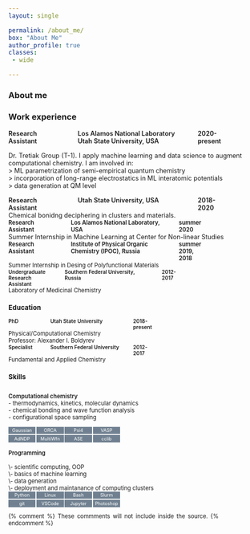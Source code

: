 ```yaml
---
layout: single

permalink: /about_me/
box: "About Me"
author_profile: true
classes: 
 - wide 

---
```

<style>
 
 
.box {
  display: grid;
  grid-template-columns: 6em 6em 6em 6em;
  gap: 0.2em 0.2em;
  font-size: 0.8em;  
}

.box1 {
  display: grid;
  grid-template-columns: 8em 16em 5em;
  gap: 0.2em 0.2em;
  font-size: 0.9em;  
}

.box_ed {
  display: grid;
  grid-template-columns: 8em 16em 5em;
  gap: 3em;
  font-size: 0.9em;  
}

.box_w_d {
  display: grid;
  grid-template-columns: 37em;
  font-size: 0.9em;  
  text-align: justify;
}


.box_item1 {
  text-align: left;
  font-weight: 600;
}

.sp {
   white-space: pre;
     font-weight: 600;
}

.box_item {
  text-align: center;
  color: white;
  background-color:slategray;
  padding: 0.2em 0em 0.2em 0em;
}

table  {
  border: none;
  table-layout: fixed;
  border-collapse:collapse;
  font-size: 0.8em; 
  font-weight: 400;
}
 tr, td {
    border: none;
}
.w {
  max-width: 30ch;
 word-wrap: break-word;
}

</style>

### About me

### Work experience
<div class="box_ed">
  <div class="box_item1">Research<br/> Assistant</div>
  <div class="box_item1">Los Alamos National Laboratory<br/>Utah State University, USA</div>
  <div class="box_item1">2020-present</div>
</div>

<span class="box_w_d"> Dr. Tretiak Group (T-1). I apply machine learning and data science to augment computational chemistry.
I am involved in:<br/>
\> ML parametrization of semi-empirical quantum chemistry<br/>
\> incorporation of long-range electrostatics in ML interatomic potentials<br/>
\> data generation at QM level<br/>


<div class="box_ed">
  <div class="box_item1">Research<br/> Assistant</div>
  <div class="box_item1">Utah State University, USA</div>
  <div class="box_item1">2018-<br/>2020</div>
</div>
<span class="box_w_d">Chemical bonidng deciphering in clusters and materials.<br/>

<div class="box_ed">
  <div class="box_item1">Research<br/> Assistant</div>
  <div class="box_item1">Los Alamos National Laboratory, USA</div>
  <div class="box_item1">summer 2020</div>
</div>
Summer Internship in Machine Learning at Center for Non-linear Studies<br/>

<div class="box_ed">
  <div class="box_item1">Research<br/> Assistant</div>
  <div class="box_item1">Institute of Physical Organic Chemistry (IPOC), Russia</div>
  <div class="box_item1">summer 2019, 2018</div>
</div>
<span class="box_w_d">Summer Internship in Desing of Polyfunctional Materials<br/>

<div class="box_ed">
  <div class="box_item1">Undergraduate<br/> Research Assistant </div>
  <div class="box_item1">Southern Federal University, Russia</div>
  <div class="box_item1">2012-2017</div>
</div>
Laboratory of Medicinal Chemistry<br/>

### Education

<div class="box1">
  <div class="box_item1">PhD</div>
  <div class="box_item1">Utah State University</div>
  <div class="box_item1">2018-present</div>
</div>
Physical/Computational Chemistry<br/>
Professor:  Alexander I. Boldyrev<br/> 

<div class="box1">
  <div class="box_item1">Specialist</div>
  <div class="box_item1">Southern Federal University</div>
  <div class="box_item1"> 2012-2017</div>
</div>
Fundamental and Applied Chemistry<br/>



### Skills
<span class="sp">Computational chemistry</span><br/>
\- thermodynamics, kinetics, molecular dynamics<br/>
\- chemical bonding and wave function analysis<br/>
\- configurational space sampling<br/>

<div class="box">
  <div class="box_item">Gaussian</div>
  <div class="box_item">ORCA</div>
  <div class="box_item">Psi4</div>
  <div class="box_item">VASP</div>
  <div class="box_item">AdNDP</div>
  <div class="box_item">MultiWfn</div>
  <div class="box_item">ASE</div>
  <div class="box_item">cclib</div>
</div>
<br/>
<span class="sp">Programming</span><br/>
\- scientific computing, OOP<br/>
\- basics of machine learning<br/>
\- data generation<br/>
\- deployment and maintanance of computing clusters<br/>

<div class="box">
  <div class="box_item">Python</div>
  <div class="box_item">Linux</div>
  <div class="box_item">Bash</div>
  <div class="box_item">Slurm</div>
  <div class="box_item">git</div>
  <div class="box_item">VSCode</div>
  <div class="box_item">Jupyter</div>
  <div class="box_item">Photoshop</div>
</div>

{% comment %} 
    These commments will not include inside the source.
{% endcomment %}